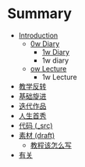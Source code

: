 # Summary

* [Introduction](README.md)
   * [0w Diary](0w_diarymd.md)
       * [1w Diary](1w_diary.md)
       * 1w diary
   * [ow Lecture](ow_lecture.md)
       * 1w Lecture
* [教学反转](0MOOC/README.md)
* [基础旋进](1sTry/README.md)
* [迭代作品](2nDev/README.md)
* [人生首秀](3rDemo/README.md)
* [代码 (_src)](_src/README.md)
* [素材 (draft)](draft/README.md)
   * [教程该怎么写](draft/how2tutorial.md)
* [有关](ABOUT.md)

